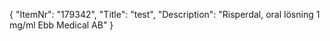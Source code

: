 {
  "ItemNr": "179342",
  "Title": "test",
  "Description": "Risperdal, oral lösning 1 mg/ml Ebb Medical AB"
}